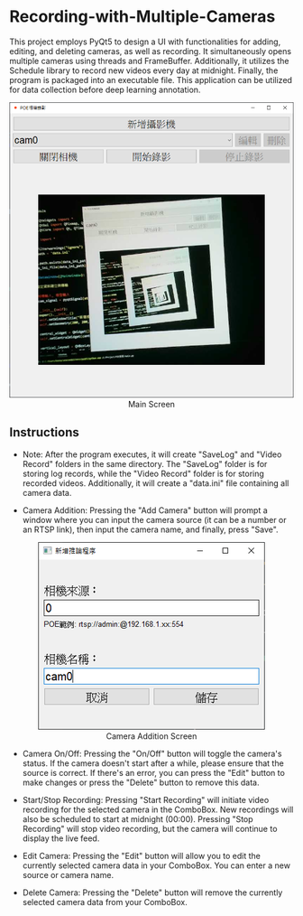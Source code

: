 # Recording-with-Multiple-Cameras
This project employs PyQt5 to design a UI with functionalities for adding, editing, and deleting cameras, as well as recording. It simultaneously opens multiple cameras using threads and FrameBuffer. Additionally, it utilizes the Schedule library to record new videos every day at midnight. Finally, the program is packaged into an executable file. This application can be utilized for data collection before deep learning annotation.

<div align="center">
    <img src="https://github.com/KennyChen880127/Recording-with-Multiple-Cameras/blob/master/result/image1.png" alt="mainScreen"><br>
    Main Screen
</div>


## Instructions

* Note: After the program executes, it will create "SaveLog" and "Video Record" folders in the same directory. The "SaveLog" folder is for storing log records, while the "Video Record" folder is for storing recorded videos. Additionally, it will create a "data.ini" file containing all camera data.

* Camera Addition: Pressing the "Add Camera" button will prompt a window where you can input the camera source (it can be a number or an RTSP link), then input the camera name, and finally, press "Save".

<div align="center">
    <img src="https://github.com/KennyChen880127/Recording-with-Multiple-Cameras/blob/master/result/image2.png" alt="mainScreen"><br>
    Camera Addition Screen
</div>

* Camera On/Off: Pressing the "On/Off" button will toggle the camera's status. If the camera doesn't start after a while, please ensure that the source is correct. If there's an error, you can press the "Edit" button to make changes or press the "Delete" button to remove this data.

* Start/Stop Recording: Pressing "Start Recording" will initiate video recording for the selected camera in the ComboBox. New recordings will also be scheduled to start at midnight (00:00). Pressing "Stop Recording" will stop video recording, but the camera will continue to display the live feed.

* Edit Camera: Pressing the "Edit" button will allow you to edit the currently selected camera data in your ComboBox. You can enter a new source or camera name.

* Delete Camera: Pressing the "Delete" button will remove the currently selected camera data from your ComboBox.

